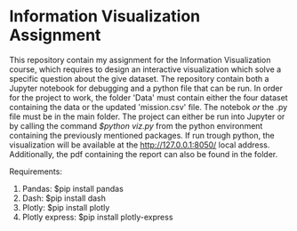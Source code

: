# Information Visualization Assignment

 This repository contain my assignment for the Information Visualization course, which requires to design an interactive visualization which solve a specific question about the give dataset. The repository contain both a Jupyter notebook for debugging and a python file that can be run. In order for the project to work, the folder 'Data' must contain either the four dataset containing the data or the updated 'mission.csv' file. The notebok *or* the .py file must be in the main folder. The project can either be run into Jupyter or by calling the command *$python viz.py* from the python environment containing the previously mentioned packages. If run trough python, the visualization will be available at the http://127.0.0.1:8050/ local address. Additionally, the pdf containing the report can also be found in the folder.

Requirements: 

1. Pandas: $pip install pandas
2. Dash: $pip install dash
3. Plotly: $pip install plotly
4. Plotly express: $pip install plotly-express
